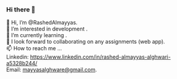 ### Hi there 👋

👋 Hi, I’m @RashedAlmayyas.<br/>
👀 I’m interested in development . <br/>
🌱 I’m currently learning . <br/>
💞️  I look forward to collaborating on any assignments (web app).<br/>
📫 How to reach me ... <br/>Linkedin: https://www.linkedin.com/in/rashed-almayyas-alghwari-a5328b244/<br/> Email: mayyasalghware@gmail.com.

<!--
**RashedAlmayyas/RashedAlmayyas** is a ✨ _special_ ✨ repository because its `README.md` (this file) appears on your GitHub profile.

Here are some ideas to get you started:

👋 Hi, I’m @RashedAlmayyas
👀 I’m interested in development  
🌱 I’m currently learning both 
💞️ I’m looking to collaborate on 
📫 How to reach me ... Linkedin: https://www.linkedin.com/in/rashed-almayyas-alghwari-a5328b244/ Email: mayyasalghware@gmail.com.
-->
